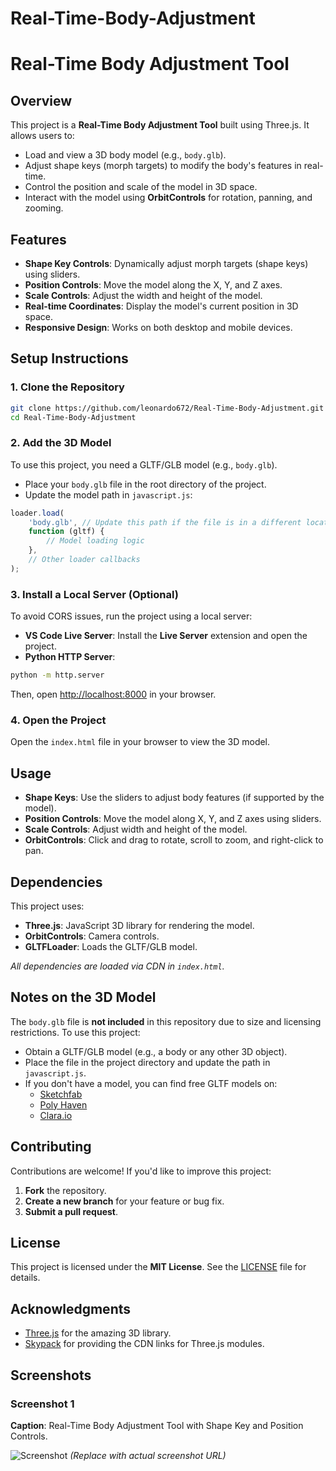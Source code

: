 # Real-Time-Body-Adjustment

# Real-Time Body Adjustment Tool

## Overview
This project is a **Real-Time Body Adjustment Tool** built using Three.js. It allows users to:

- Load and view a 3D body model (e.g., `body.glb`).
- Adjust shape keys (morph targets) to modify the body's features in real-time.
- Control the position and scale of the model in 3D space.
- Interact with the model using **OrbitControls** for rotation, panning, and zooming.

## Features
- **Shape Key Controls**: Dynamically adjust morph targets (shape keys) using sliders.
- **Position Controls**: Move the model along the X, Y, and Z axes.
- **Scale Controls**: Adjust the width and height of the model.
- **Real-time Coordinates**: Display the model's current position in 3D space.
- **Responsive Design**: Works on both desktop and mobile devices.

## Setup Instructions

### 1. Clone the Repository
```bash
git clone https://github.com/leonardo672/Real-Time-Body-Adjustment.git
cd Real-Time-Body-Adjustment
```

### 2. Add the 3D Model
To use this project, you need a GLTF/GLB model (e.g., `body.glb`).

- Place your `body.glb` file in the root directory of the project.
- Update the model path in `javascript.js`:

```javascript
loader.load(
    'body.glb', // Update this path if the file is in a different location
    function (gltf) {
        // Model loading logic
    },
    // Other loader callbacks
);
```

### 3. Install a Local Server (Optional)
To avoid CORS issues, run the project using a local server:

- **VS Code Live Server**: Install the **Live Server** extension and open the project.
- **Python HTTP Server**:

```bash
python -m http.server
```
Then, open [http://localhost:8000](http://localhost:8000) in your browser.

### 4. Open the Project
Open the `index.html` file in your browser to view the 3D model.

## Usage
- **Shape Keys**: Use the sliders to adjust body features (if supported by the model).
- **Position Controls**: Move the model along X, Y, and Z axes using sliders.
- **Scale Controls**: Adjust width and height of the model.
- **OrbitControls**: Click and drag to rotate, scroll to zoom, and right-click to pan.

## Dependencies
This project uses:
- **Three.js**: JavaScript 3D library for rendering the model.
- **OrbitControls**: Camera controls.
- **GLTFLoader**: Loads the GLTF/GLB model.

_All dependencies are loaded via CDN in `index.html`._

## Notes on the 3D Model
The `body.glb` file is **not included** in this repository due to size and licensing restrictions. To use this project:

- Obtain a GLTF/GLB model (e.g., a body or any other 3D object).
- Place the file in the project directory and update the path in `javascript.js`.
- If you don't have a model, you can find free GLTF models on:
  - [Sketchfab](https://sketchfab.com/)
  - [Poly Haven](https://polyhaven.com/)
  - [Clara.io](https://clara.io/)

## Contributing
Contributions are welcome! If you'd like to improve this project:

1. **Fork** the repository.
2. **Create a new branch** for your feature or bug fix.
3. **Submit a pull request**.

## License
This project is licensed under the **MIT License**. See the [LICENSE](LICENSE) file for details.

## Acknowledgments
- [Three.js](https://threejs.org/) for the amazing 3D library.
- [Skypack](https://www.skypack.dev/) for providing the CDN links for Three.js modules.

## Screenshots
### Screenshot 1
**Caption**: Real-Time Body Adjustment Tool with Shape Key and Position Controls.

![Screenshot](#) *(Replace with actual screenshot URL)*

